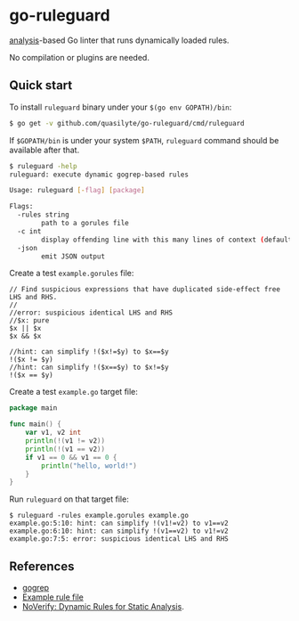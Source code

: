 # go-ruleguard

[analysis](https://godoc.org/golang.org/x/tools/go/analysis)-based Go linter that runs dynamically loaded rules.

No compilation or plugins are needed.

## Quick start

To install `ruleguard` binary under your `$(go env GOPATH)/bin`:

```bash
$ go get -v github.com/quasilyte/go-ruleguard/cmd/ruleguard
```

If `$GOPATH/bin` is under your system `$PATH`, `ruleguard` command should be available after that.<br>

```bash
$ ruleguard -help
ruleguard: execute dynamic gogrep-based rules

Usage: ruleguard [-flag] [package]

Flags:
  -rules string
    	path to a gorules file
  -c int
    	display offending line with this many lines of context (default -1)
  -json
    	emit JSON output
```

Create a test `example.gorules` file:

```
// Find suspicious expressions that have duplicated side-effect free LHS and RHS.
//
//error: suspicious identical LHS and RHS
//$x: pure
$x || $x
$x && $x

//hint: can simplify !($x!=$y) to $x==$y
!($x != $y)
//hint: can simplify !($x==$y) to $x!=$y
!($x == $y)
```

Create a test `example.go` target file:

```go
package main

func main() {
	var v1, v2 int
	println(!(v1 != v2))
	println(!(v1 == v2))
	if v1 == 0 && v1 == 0 {
		println("hello, world!")
	}
}
```

Run `ruleguard` on that target file:

```
$ ruleguard -rules example.gorules example.go
example.go:5:10: hint: can simplify !(v1!=v2) to v1==v2
example.go:6:10: hint: can simplify !(v1==v2) to v1!=v2
example.go:7:5: error: suspicious identical LHS and RHS
```

## References

* [gogrep](https://github.com/mvdan/gogrep)
* [Example rule file](analyzer/testdata/go-critic/go-critic.gorules)
* [NoVerify: Dynamic Rules for Static Analysis](https://medium.com/@vktech/noverify-dynamic-rules-for-static-analysis-8f42859e9253).
